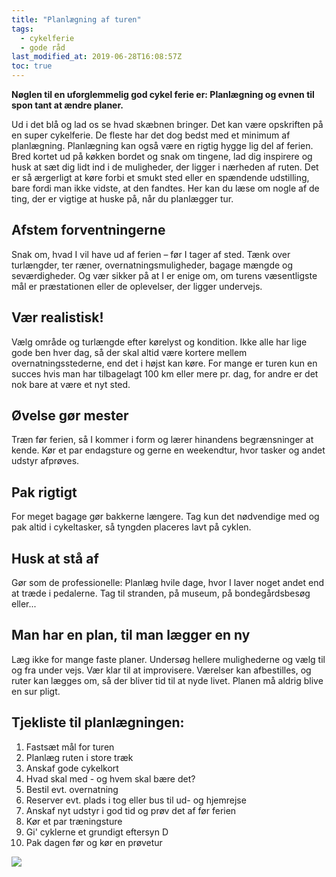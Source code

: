 ```yaml
---
title: "Planlægning af turen"
tags:
  - cykelferie
  - gode råd
last_modified_at: 2019-06-28T16:08:57Z
toc: true
---
```


**Nøglen til en uforglemmelig god cykel ferie er: Planlægning og evnen til spon tant at ændre planer.**

Ud i det blå og lad os se hvad skæbnen bringer. Det kan være opskriften på en super cykelferie. De fleste har det dog bedst med et minimum af planlægning. 
Planlægning kan også være en rigtig hygge lig del af ferien. Bred kortet ud på køkken bordet og snak om tingene, lad dig inspirere og husk at sæt dig lidt ind i de muligheder, der ligger i nærheden af ruten. Det er så ærgerligt at køre forbi et smukt sted eller en spændende udstilling, bare fordi man ikke vidste, at den fandtes. Her kan du læse om nogle af de ting, der er vigtige at huske på, når du planlægger tur. 

## Afstem forventningerne 

Snak om, hvad I vil have ud af ferien – før I tager af sted. Tænk over turlængder, ter ræner, overnatningsmuligheder, bagage mængde og seværdigheder. Og vær sikker på at I er enige om, om turens væsentligste mål er præstationen eller de oplevelser, der ligger undervejs. 

## Vær realistisk! 

Vælg område og turlængde efter kørelyst og kondition. Ikke alle har lige gode ben hver dag, så der skal altid være kortere mellem overnatningsstederne, end det i højst kan køre. For mange er turen kun en succes hvis man har tilbagelagt 100 km eller mere pr. dag, for andre er det nok bare at være et nyt sted. 

## Øvelse gør mester 

Træn før ferien, så I kommer i form og lærer hinandens begrænsninger at kende. Kør et par endagsture og gerne en weekendtur, hvor tasker og andet udstyr afprøves. 

## Pak rigtigt

For meget bagage gør bakkerne længere. Tag kun det nødvendige med og pak altid i cykeltasker, så tyngden placeres lavt på cyklen. 

## Husk at stå af 

Gør som de professionelle: Planlæg hvile dage, hvor I laver noget andet end at træde i pedalerne. Tag til stranden, på museum, på bondegårdsbesøg eller... 

## Man har en plan, til man lægger en ny

Læg ikke for mange faste planer. Undersøg hellere mulighederne og vælg til og fra under vejs. Vær klar til at improvisere. Værelser kan afbestilles, og ruter kan lægges om, så der bliver tid til at nyde livet. Planen må aldrig blive en sur pligt. 

## Tjekliste til planlægningen:

1. Fastsæt mål for turen 
2. Planlæg ruten i store træk 
3. Anskaf gode cykelkort
4. Hvad skal med - og hvem skal bære det? 
5. Bestil evt. overnatning 
6. Reserver evt. plads i tog eller bus til ud- og hjemrejse 
7. Anskaf nyt udstyr i god tid og prøv det af før ferien 
8. Kør et par træningsture 
9. Gi' cyklerne et grundigt eftersyn D 
10. Pak dagen før og kør en prøvetur

<a href="https://www.partner-ads.com/dk/klikbanner.php?partnerid=28187&bannerid=59787" target="_blank" rel="nofollow noopener"> <img src="https://www.partner-ads.com/dk/visbanner.php?partnerid=28187&bannerid=59787" border="0"></a> 

